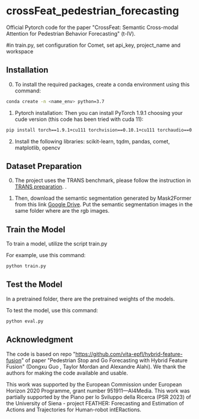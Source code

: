 # crossFeat_pedestrian_forecasting
Official Pytorch code for the paper "CrossFeat: Semantic Cross-modal Attention for Pedestrian Behavior Forecasting" (t-IV).

#in train.py, set configuration for Comet,  set api_key, project_name and workspace


## Installation
0. To install the required packages, create a conda environment using this command: 
```bash
conda create -n <name_env> python=3.7
```

1. Pytorch installation:
Then you can install PyTorch 1.9.1 choosing your cude version (this code has been tried with cuda 11):
```bash
pip install torch==1.9.1+cu111 torchvision==0.10.1+cu111 torchaudio==0.9.1 -f https://download.pytorch.org/whl/torch_stable.html
```

2. Install the following libraries: scikit-learn, tqdm, pandas, comet, matplotlib, opencv

## Dataset Preparation
0. The project uses the TRANS benchmark, please follow the instruction in <a id='google TRANS'>[TRANS preparation](https://github.com/vita-epfl/pedestrian-transition-dataset)</a>. .

1. Then, download the semantic segmentation generated by Mask2Former from this link <a id='google drive'>[Google Drive](https://drive.google.com/drive/folders/1mpXyRNov-Cw56Ewb5yHMu6Q4BPcY275a?usp=sharing)</a>.
Put the semantic segmentation images in the same folder where are the rgb images.

## Train the Model
To train a model, utilize the script train.py

For example, use this command:
```bash
python train.py
```

## Test the Model
In a pretrained folder, there are the pretrained weights of the models.

To test the model, use this command:
```bash
python eval.py
```



## Acknowledgment
The code is based on repo "https://github.com/vita-epfl/hybrid-feature-fusion" of paper "Pedestrian Stop and Go Forecasting with Hybrid Feature Fusion" (Dongxu Guo , Taylor Mordan and Alexandre Alahi). 
We thank the authors for making the code available and usable.

This work was supported by the European Commission under European Horizon 2020 Programme, grant number 951911—AI4Media. This work was partially supported by the Piano per lo Sviluppo della Ricerca (PSR 2023) of the University of Siena - project FEATHER: Forecasting and Estimation of Actions and Trajectories for Human-robot intERactions.
